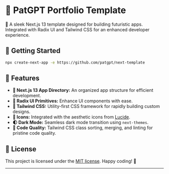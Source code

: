 

# 🚀 PatGPT Portfolio Template

🌌 A sleek Next.js 13 template designed for building futuristic apps. Integrated with Radix UI and Tailwind CSS for an enhanced developer experience.

## 🚀 Getting Started

```bash
npx create-next-app -e https://github.com/patgpt/next-template
```

## 🌠 Features

- **📂 Next.js 13 App Directory:** An organized app structure for efficient development.
- **🔘 Radix UI Primitives:** Enhance UI components with ease.
- **🎨 Tailwind CSS:** Utility-first CSS framework for rapidly building custom designs.
- **🎁 Icons:** Integrated with the aesthetic icons from [Lucide](https://lucide.dev).
- **🌓 Dark Mode:** Seamless dark mode transition using `next-themes`.
- **📝 Code Quality:** Tailwind CSS class sorting, merging, and linting for pristine code quality.

## 📜 License

This project is licensed under the [MIT license](https://github.com/patgpt/patgpt-portfolio-template/blob/main/LICENSE.md). Happy coding! 🚀

---
 